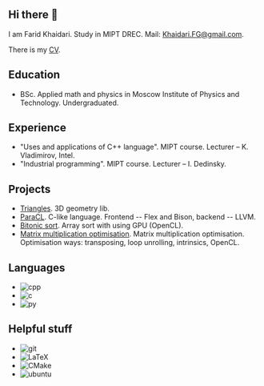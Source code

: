 ## Hi there 👋

I am Farid Khaidari. Study in MIPT DREC. Mail: [Khaidari.FG@gmail.com](mailto:Khaidari.FG@gmail.com).

There is my [CV](https://drive.google.com/file/d/1d2Z7I5yuPGfKMqXnYQXLbEKeu24iBaHV/view?usp=sharing).

## Education
  * BSc. Applied math and physics in Moscow Institute of Physics and Technology. Undergraduated.

## Experience
  * "Uses and applications of C++ language". MIPT course. Lecturer – K. Vladimirov, Intel.
  * "Industrial programming". MIPT course. Lecturer – I. Dedinsky.

## Projects
  * [Triangles](https://github.com/106-inc/Triangles). 3D geometry lib.
  * [ParaCL](https://github.com/106-inc/ParaCL). C-like language. Frontend -- Flex and Bison, backend -- LLVM.
  * [Bitonic sort](https://github.com/106-inc/OpenCL). Array sort with using GPU (OpenCL).
  * [Matrix multiplication optimisation](https://github.com/Tako-San/MIPT-Huawei-student-lab). Matrix multiplication optimisation. Optimisation ways: transposing, loop unrolling, intrinsics, OpenCL.

## Languages
  * ![cpp](https://img.shields.io/badge/C%2B%2B-00599C?style=for-the-badge&logo=c%2B%2B&logoColor=white) 
  * ![c](https://img.shields.io/badge/C-00599C?style=for-the-badge&logo=c&logoColor=white)
  * ![py](https://img.shields.io/badge/Python-3776AB?style=for-the-badge&logo=python&logoColor=white)

## Helpful stuff
  * ![git](https://img.shields.io/badge/Git-F05032?style=for-the-badge&logo=git&logoColor=white)
  * <img alt="LaTeX" src="https://img.shields.io/badge/latex%20-%23008080.svg?&style=for-the-badge&logo=latex&logoColor=white"/>
  * <img alt="CMake" src="https://img.shields.io/badge/CMake%20-%23008FBA.svg?&style=for-the-badge&logo=cmake&logoColor=white"/>
  * ![ubuntu](https://img.shields.io/badge/Ubuntu-E95420?style=for-the-badge&logo=ubuntu&logoColor=white)
<!--
**Tako-San/Tako-San** is a ✨ _special_ ✨ repository because its `README.md` (this file) appears on your GitHub profile.

Here are some ideas to get you started:

- 🔭 I’m currently working on ...
- 🌱 I’m currently learning ...
- 👯 I’m looking to collaborate on ...
- 🤔 I’m looking for help with ...
- 💬 Ask me about ...
- 📫 How to reach me: ...
- 😄 Pronouns: ...
- ⚡ Fun fact: ...
-->
